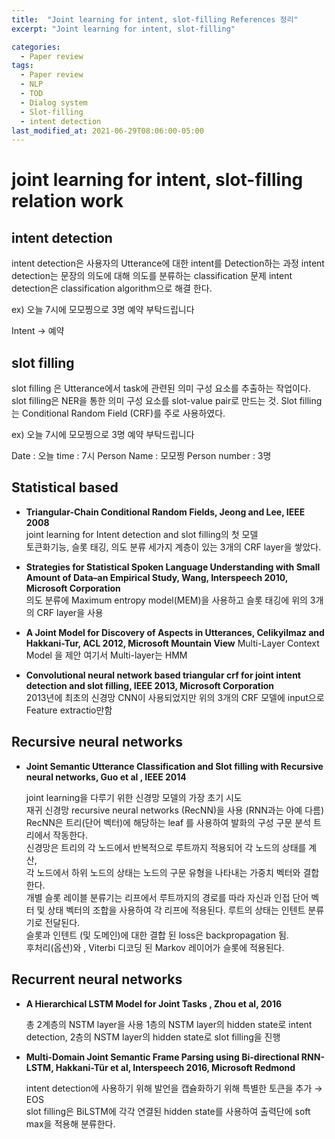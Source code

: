 ```yaml
---
title:  "Joint learning for intent, slot-filling References 정리"
excerpt: "Joint learning for intent, slot-filling"

categories:
  - Paper review
tags:
  - Paper review
  - NLP
  - TOD
  - Dialog system
  - Slot-filling
  - intent detection
last_modified_at: 2021-06-29T08:06:00-05:00
---
```


**joint learning for intent, slot-filling relation work**
==================

## **intent detection**
intent detection은 사용자의 Utterance에 대한 intent를 Detection하는 과정
intent detection는 문장의 의도에 대해 의도를 분류하는 classification 문제
intent detection은 classification algorithm으로 해결 한다.

ex) 오늘 7시에 모모찡으로 3명 예약 부탁드립니다

Intent -> 예약  

## **slot filling**
slot filling 은 Utterance에서 task에 관련된 의미 구성 요소를 추출하는 작업이다.
slot filling은 NER을 통한 의미 구성 요소를 slot-value pair로 만드는 것.
Slot filling는 Conditional Random Field (CRF)를 주로 사용하였다. 

ex) 오늘 7시에 모모찡으로 3명 예약 부탁드립니다

Date : 오늘         time : 7시         Person Name : 모모찡       Person number : 3명

## **Statistical based**
-  **Triangular-Chain Conditional Random Fields, Jeong and Lee, IEEE 2008**  
joint learning for Intent detection and slot filling의 첫 모델    
토큰화기능, 슬롯 태깅, 의도 분류 세가지 계층이 있는 3개의 CRF layer을 쌓았다. 

-  **Strategies for Statistical Spoken Language Understanding with Small Amount of Data–an Empirical Study, Wang, Interspeech 2010, Microsoft Corporation**   
의도 분류에 Maximum entropy model(MEM)을 사용하고 슬롯 태깅에 위의 3개의 CRF layer을 사용

-  **A Joint Model for Discovery of Aspects in Utterances, Celikyilmaz and Hakkani-Tur, ACL 2012, Microsoft Mountain View** 
Multi-Layer Context Model 을 제안 여기서 Multi-layer는 HMM

-  **Convolutional neural network based triangular crf for joint intent detection and slot filling, IEEE 2013, Microsoft Corporation**  
  2013년에 최초의 신경망 CNN이 사용되었지만 위의 3개의 CRF 모델에 input으로 Feature extractio만함

## **Recursive neural networks**

- **Joint Semantic Utterance Classification and Slot filling with Recursive neural networks, Guo et al , IEEE 2014**

  joint learning을 다루기 위한 신경망 모델의 가장 초기 시도   
재귀 신경망 recursive neural networks (RecNN)을 사용 (RNN과는 아예 다름)  
RecNN은 트리(단어 벡터)에 해당하는 leaf 를 사용하여 발화의 구성 구문 분석 트리에서 작동한다.    
신경망은 트리의 각 노드에서 반복적으로 루트까지 적용되어 각 노드의 상태를 계산,   
각 노드에서 하위 노드의 상태는 노드의 구문 유형을 나타내는 가중치 벡터와 결합한다.   
개별 슬롯 레이블 분류기는 리프에서 루트까지의 경로를 따라 자신과 인접 단어 벡터 및 상태 벡터의 조합을 사용하여 각 리프에 적용된다. 
루트의 상태는 인텐트 분류기로 전달된다.   
슬롯과 인텐트 (및 도메인)에 대한 결합 된 loss은 backpropagation 됨.   
후처리(옵션)와 , Viterbi 디코딩 된 Markov 레이어가 슬롯에 적용된다.   

## **Recurrent neural networks**

- **A Hierarchical LSTM Model for Joint Tasks , Zhou et al, 2016**

  총 2계층의 NSTM layer을 사용 1층의 NSTM layer의 hidden state로 intent detection, 2층의 NSTM layer의 hidden state로 slot filling을 진행


- **Multi-Domain Joint Semantic Frame Parsing using Bi-directional RNN-LSTM, Hakkani-Tür et al, Interspeech 2016, Microsoft Redmond**

  intent detection에 사용하기 위해 발언을 캡슐화하기 위해 특별한 토큰을 추가 → EOS   
slot filling은 BiLSTM에 각각 연결된 hidden state를 사용하여 출력단에 soft max을 적용해 분류한다.










